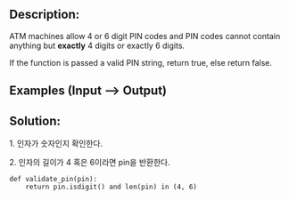 ## Description:

ATM machines allow 4 or 6 digit PIN codes and PIN codes cannot contain anything but **exactly** 4 digits or exactly 6 digits.

If the function is passed a valid PIN string, return true, else return false.

## Examples (**Input --> Output)**

## Solution:

1\. 인자가 숫자인지 확인한다.

2\. 인자의 길이가 4 혹은 6이라면 pin을 반환한다.

```
def validate_pin(pin):
    return pin.isdigit() and len(pin) in (4, 6)
```